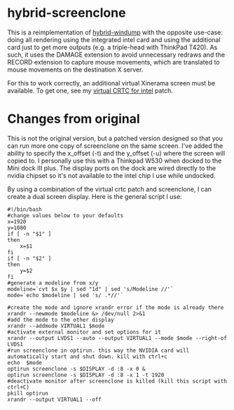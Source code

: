 # hybrid-screenclone

This is a reimplementation of [hybrid-windump][hybrid-windump] with the
opposite use-case: doing all rendering using the integrated intel card and
using the additional card just to get more outputs (e.g. a triple-head with
ThinkPad T420). As such, it uses the DAMAGE extension to avoid unnecessary
redraws and the RECORD extension to capture mouse movements, which are
translated to mouse movements on the destination X server.

For this to work correctly, an additional virtual Xinerama screen must be
available. To get one, see my [virtual CRTC for intel][patch] patch.

[hybrid-windump]: https://github.com/harp1n/hybrid-windump
[patch]: https://github.com/liskin/patches/blob/master/hacks/xserver-xorg-video-intel-2.18.0_virtual_crtc.patch

# Changes from original

This is not the original version, but a patched version designed so that you can run more
one copy of screenclone on the same screen.  I've added the ability to specify the x_offset (-t)
and the y_offset (-u) where the screen will copied to.  I personally use this with a Thinkpad
W530 when docked to the Mini dock III plus.  The display ports on the dock are wired directly
to the nvidia chipset so it's not available to the intel chip I use while undocked.

By using a combination of the virtual crtc patch and screenclone, I can create a dual screen 
display.  Here is the general script I use:

    #!/bin/bash
    #change values below to your defaults
    x=1920
    y=1080
    if [ -n "$1" ]
    then
        x=$1
    fi
    if [ -n "$2" ]
    then
        y=$2
    fi
    #generate a modeline from x/y
    modeline=`cvt $x $y | sed "1d" | sed 's/Modeline //'`
    mode=`echo $modeline | sed 's/ .*//'`

    #create the mode and ignore xrandr error if the mode is already there
    xrandr --newmode $modeline &> /dev/null 2>&1
    #add the mode to the other display
    xrandr --addmode VIRTUAL1 $mode
    #activate external monitor and set options for it
    xrandr --output LVDS1 --auto --output VIRTUAL1 --mode $mode --right-of LVDS1
    #run screenclone in optirun. this way the NVIDIA card will automatically start and shut down. kill with ctrl+c
    echo  $mode
    optirun screenclone -s $DISPLAY -d :8 -x 0 &
    optirun screenclone -s $DISPLAY -d :8 -x 1 -t 1920
    #deactivate monitor after screenclone is killed (kill this script with ctrl+C)
    pkill optirun
    xrandr --output VIRTUAL1 --off

